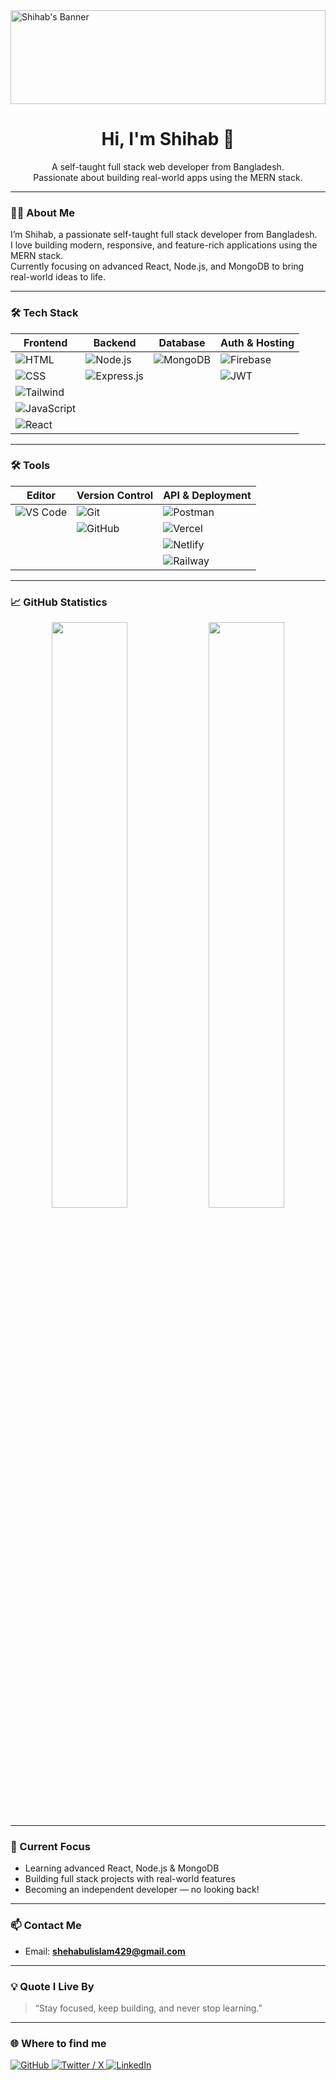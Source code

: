 <!-- Banner Image -->


<img src="https://i.ibb.co/xS7j6M11/your-image.png" alt="Shihab's Banner" style="width:100%; max-height:150px; object-fit:cover;" />




<h1 align="center">Hi, I'm Shihab 👋</h1>

<p align="center">
  A self-taught full stack web developer from Bangladesh.<br />
  Passionate about building real-world apps using the MERN stack.
</p>

---

### 🧑‍💻 About Me
I’m Shihab, a passionate self-taught full stack developer from Bangladesh.  
I love building modern, responsive, and feature-rich applications using the MERN stack.  
Currently focusing on advanced React, Node.js, and MongoDB to bring real-world ideas to life.

---

### 🛠️ Tech Stack

| Frontend | Backend | Database | Auth & Hosting |
|----------|---------|----------|----------------|
| ![HTML](https://img.shields.io/badge/HTML-E34F26?style=for-the-badge&logo=html5&logoColor=white)  | ![Node.js](https://img.shields.io/badge/Node.js-339933?style=for-the-badge&logo=nodedotjs&logoColor=white) | ![MongoDB](https://img.shields.io/badge/MongoDB-4EA94B?style=for-the-badge&logo=mongodb&logoColor=white) | ![Firebase](https://img.shields.io/badge/Firebase-FFCA28?style=for-the-badge&logo=firebase&logoColor=black) |
| ![CSS](https://img.shields.io/badge/CSS-1572B6?style=for-the-badge&logo=css3&logoColor=white) | ![Express.js](https://img.shields.io/badge/Express.js-000000?style=for-the-badge&logo=express&logoColor=white) | | ![JWT](https://img.shields.io/badge/JWT-000000?style=for-the-badge&logo=jsonwebtokens&logoColor=white) |
| ![Tailwind](https://img.shields.io/badge/Tailwind-06B6D4?style=for-the-badge&logo=tailwindcss&logoColor=white) | | | |
| ![JavaScript](https://img.shields.io/badge/JavaScript-F7DF1E?style=for-the-badge&logo=javascript&logoColor=black) | | | |
| ![React](https://img.shields.io/badge/React-20232A?style=for-the-badge&logo=react&logoColor=61DAFB) | | | |


---

### 🛠 Tools

| Editor | Version Control | API & Deployment |
|--------|-----------------|------------------|
| ![VS Code](https://img.shields.io/badge/VS%20Code-007ACC?style=for-the-badge&logo=visualstudiocode&logoColor=white) | ![Git](https://img.shields.io/badge/Git-F05032?style=for-the-badge&logo=git&logoColor=white) | ![Postman](https://img.shields.io/badge/Postman-FF6C37?style=for-the-badge&logo=postman&logoColor=white) |
|        | ![GitHub](https://img.shields.io/badge/GitHub-181717?style=for-the-badge&logo=github&logoColor=white) | ![Vercel](https://img.shields.io/badge/Vercel-000000?style=for-the-badge&logo=vercel&logoColor=white) |
|        |                 | ![Netlify](https://img.shields.io/badge/Netlify-00C7B7?style=for-the-badge&logo=netlify&logoColor=white) |
|        |                 | ![Railway](https://img.shields.io/badge/Railway-0B0D0E?style=for-the-badge&logo=railway&logoColor=white) |

---

### 📈 GitHub Statistics

<div align="center">
  <img src="https://github-readme-stats.vercel.app/api?username=shehab99d&show_icons=true&theme=tokyonight&hide_border=true&rank_icon=percentile" width="49%" />
  <img src="https://github-readme-stats.vercel.app/api/top-langs/?username=shehab99d&layout=compact&theme=tokyonight&hide_border=true" width="49%" />
</div>

---

### 🚀 Current Focus

- Learning advanced React, Node.js & MongoDB
- Building full stack projects with real-world features
- Becoming an independent developer — no looking back!

---

### 📫 Contact Me
- Email: **shehabulislam429@gmail.com**


---

### 💡 Quote I Live By
> “Stay focused, keep building, and never stop learning.”

---

### 🌐 Where to find me
<p>
  <a href="https://github.com/shehab99d" target="_blank">
    <img alt="GitHub" src="https://img.shields.io/badge/GitHub-%2312100E.svg?&style=for-the-badge&logo=github&logoColor=white" />
  </a>
  
  <a href="https://x.com/shehab55755" target="_blank">
    <img alt="Twitter / X" src="https://img.shields.io/badge/Twitter%20%2F%20X-%23000000.svg?&style=for-the-badge&logo=x&logoColor=white" />
  </a>
  
  <a href="https://www.linkedin.com/in/shehabul-islam/" target="_blank">
    <img alt="LinkedIn" src="https://img.shields.io/badge/LinkedIn-%230077B5.svg?&style=for-the-badge&logo=linkedin&logoColor=white" />
  </a>
</p>
